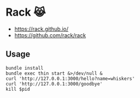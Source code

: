# Rack 😹
- https://rack.github.io/
- https://github.com/rack/rack

## Usage

```
bundle install
bundle exec thin start &>/dev/null &
curl 'http://127.0.0.1:3000/hello?name=whiskers'
curl 'http://127.0.0.1:3000/goodbye'
kill $pid
```
